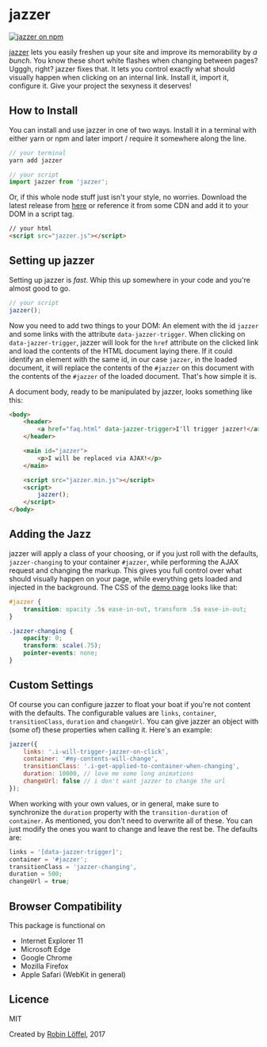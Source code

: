 # jazzer
[![jazzer on npm](https://img.shields.io/npm/v/jazzer.svg?style=flat-square)](https://www.npmjs.com/package/jazzer)

[jazzer](https://robinloeffel.ch/jazzer) lets you easily freshen up your site and improve its memorability by _a bunch_. You know these short white flashes when changing between pages? Ugggh, right? jazzer fixes that. It lets you control exactly what should visually happen when clicking on an internal link. Install it, import it, configure it. Give your project the sexyness it deserves!

## How to Install
You can install and use jazzer in one of two ways. Install it in a terminal with either yarn or npm and later import / require it somewhere along the line.

```javascript
// your terminal
yarn add jazzer

// your script
import jazzer from 'jazzer';
```

Or, if this whole node stuff just isn't your style, no worries. Download the latest release from [here](https://github.com/rbnlffl/jazzer/releases/latest) or reference it from some CDN and add it to your DOM in a script tag.

```html
// your html
<script src="jazzer.js"></script>
```

## Setting up jazzer
Setting up jazzer is _fast_. Whip this up somewhere in your code and you're almost good to go.

```javascript
// your script
jazzer();
```

Now you need to add two things to your DOM: An element with the id `jazzer` and some links with the attribute `data-jazzer-trigger`. When clicking on `data-jazzer-trigger`, jazzer will look for the `href` attribute on the clicked link and load the contents of the HTML document laying there. If it could identify an element with the same id, in our case `jazzer`, in the loaded document, it will replace the contents of the `#jazzer` on this document with the contents of the `#jazzer` of the loaded document. That's how simple it is.

A document body, ready to be manipulated by jazzer, looks something like this:

```html
<body>
    <header>
        <a href="faq.html" data-jazzer-trigger>I'll trigger jazzer!</a>
    </header>

    <main id="jazzer">
        <p>I will be replaced via AJAX!</p>
    </main>

    <script src="jazzer.min.js"></script>
    <script>
        jazzer();
    </script>
</body>
```

## Adding the Jazz
jazzer will apply a class of your choosing, or if you just roll with the defaults, `jazzer-changing` to your container `#jazzer`, while performing the AJAX request and changing the markup. This gives you full control over what should visually happen on your page, while everything gets loaded and injected in the background. The CSS of the [demo page](https://robinloeffel.ch/jazzer) looks like that:

```css
#jazzer {
    transition: opacity .5s ease-in-out, transform .5s ease-in-out;
}

.jazzer-changing {
    opacity: 0;
    transform: scale(.75);
    pointer-events: none;
}
```

## Custom Settings
Of course you can configure jazzer to float your boat if you're not content with the defaults. The configurable values are `links`, `container`, `transitionClass`, `duration` and `changeUrl`. You can give jazzer an object with (some of) these properties when calling it. Here's an example:

```javascript
jazzer({
    links: '.i-will-trigger-jazzer-on-click',
    container: '#my-contents-will-change',
    transitionClass: '.i-get-applied-to-container-when-changing',
    duration: 10000, // love me some long animations
    changeUrl: false // i don't want jazzer to change the url
});
```

When working with your own values, or in general, make sure to synchronize the `duration` property with the `transition-duration` of `container`. As mentioned, you don't need to overwrite all of these. You can just modify the ones you want to change and leave the rest be. The defaults are:

```javascript
links = '[data-jazzer-trigger]';
container = '#jazzer';
transitionClass = 'jazzer-changing',
duration = 500;
changeUrl = true;
```

## Browser Compatibility
This package is functional on

- Internet Explorer 11
- Microsoft Edge
- Google Chrome
- Mozilla Firefox
- Apple Safari (WebKit in general)

## Licence
MIT

Created by [Robin Löffel](https://robinloeffel.ch), 2017
